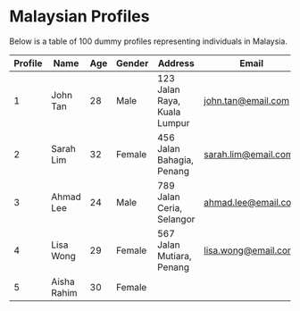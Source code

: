 # Malaysian Profiles

Below is a table of 100 dummy profiles representing individuals in Malaysia.

| Profile | Name          | Age | Gender | Address                      | Email                     | Phone          |
| ------- | ------------- | --- | ------ | ---------------------------- | ------------------------- | --------------- |
| 1       | John Tan      | 28  | Male   | 123 Jalan Raya, Kuala Lumpur | john.tan@email.com        | +6012-345-6789 |
| 2       | Sarah Lim     | 32  | Female | 456 Jalan Bahagia, Penang    | sarah.lim@email.com       | +6016-789-1234 |
| 3       | Ahmad Lee     | 24  | Male   | 789 Jalan Ceria, Selangor   | ahmad.lee@email.com       | +6019-987-6543 |
| 4       | Lisa Wong     | 29  | Female | 567 Jalan Mutiara, Penang   | lisa.wong@email.com       | +6018-543-2109 |
| 5       | Aisha Rahim   | 30  | Female |
